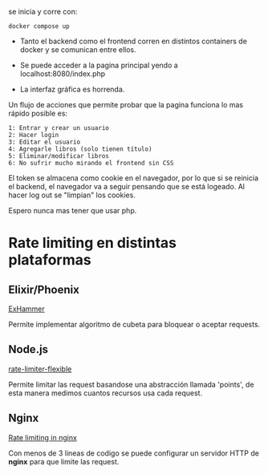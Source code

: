  se inicia y corre con:

    docker compose up

* Tanto el backend como el frontend corren en distintos containers de docker y se comunican entre ellos.

* Se puede acceder a la pagina principal yendo a localhost:8080/index.php

* La interfaz gráfica es horrenda.

Un flujo de acciones que permite probar que la pagina funciona lo mas rápido posible es:
    
    1: Entrar y crear un usuario
    2: Hacer login
    3: Editar el usuario
    4: Agregarle libros (solo tienen título)
    5: Eliminar/modificar libros
    6: No sufrir mucho mirando el frontend sin CSS

El token se almacena como cookie en el navegador, por lo que si se reinicia el backend, el navegador va a seguir pensando que se está logeado. Al hacer log out se "limpian" los cookies.

Espero nunca mas tener que usar php.


# Rate limiting en distintas plataformas

## Elixir/Phoenix
[ExHammer](https://github.com/ExHammer/hammer)

Permite implementar algoritmo de cubeta para bloquear o aceptar requests.

## Node.js
[rate-limiter-flexible](https://www.npmjs.com/package/rate-limiter-flexible)

Permite limitar las request basandose  una abstracción llamada 'points', de esta manera medimos cuantos recursos usa cada request.

## Nginx
[Rate limiting in nginx](https://docs.nginx.com/nginx/admin-guide/security-controls/controlling-access-proxied-http/#limit_req_delay)

Con menos de 3 lineas de codigo se puede configurar un servidor HTTP de **nginx** para que limite las request.